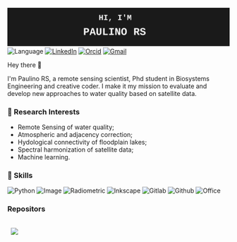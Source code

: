![Paulino's GitHub Banner](./assets/banner.svg)
![Language](https://img.shields.io/badge/Python-black?logo=python)
[![LinkedIn](https://img.shields.io/badge/LinkedIn-black?logo=linkedin)](https://www.linkedin.com/in/rejane-paulino-170659157/)
[![Orcid](https://img.shields.io/badge/Orcid-black?logo=orcid)](https://orcid.org/my-orcid?orcid=0000-0002-7295-8942)
[![Gmail](https://img.shields.io/badge/Gmail-black?logo=gmail)](mailto:rejane.dspaulino@gmail.com)

Hey there 👋 

I'm Paulino RS, a remote sensing scientist, Phd student in Biosystems Engineering and creative coder. I make it my mission to evaluate and develop new approaches to water quality based on satellite data.

### 📝 Research Interests

* Remote Sensing of water quality;
* Atmospheric and adjacency correction;
* Hydological connectivity of floodplain lakes;
* Spectral harmonization of satellite data; 
* Machine learning.

### 💼 Skills
![Python](https://img.shields.io/badge/Tools-Python-black?logo=python)
![Image](https://img.shields.io/badge/Tools-Image%20Processing-black?logo=simpleanalytics)
![Radiometric](https://img.shields.io/badge/Tools-Radiometric%20Data-black)
![Inkscape](https://img.shields.io/badge/Tools-Inkscape-black?logo=inkscape)
![Gitlab](https://img.shields.io/badge/Tools-Gitlab-black?logo=gitlab)
![Github](https://img.shields.io/badge/Tools-GitHub-black?logo=github)
![Office](https://img.shields.io/badge/Tools-Office-black?logo=microsoftoffice)

### Repositors

<a href="https://github.com/rejane-paulino/lconnect.git">
  <img align="center" style="margin:1rem 0.5rem" src="https://github-readme-stats.vercel.app/api/pin/?username=braydoncoyer&repo=lconnect&title_color=ffffff&text_color=c9cacc&icon_color=4AB197&bg_color=1A2B34" />
</a>


